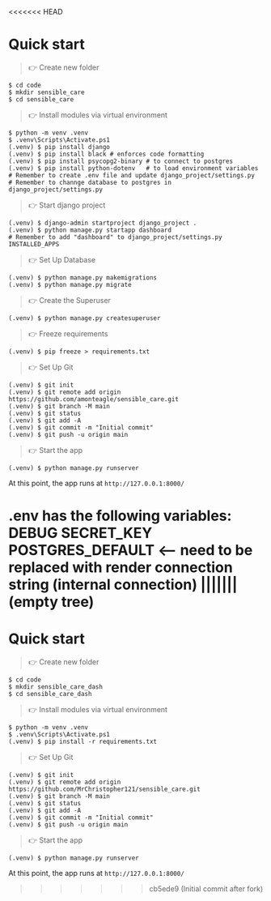 <<<<<<< HEAD
# Quick start


> 👉 Create new folder

```shell
$ cd code
$ mkdir sensible_care
$ cd sensible_care
```


> 👉 Install modules via virtual environment  

```shell
$ python -m venv .venv
$ .venv\Scripts\Activate.ps1
(.venv) $ pip install django
(.venv) $ pip install black # enforces code formatting
(.venv) $ pip install psycopg2-binary # to connect to postgres
(.venv) $ pip install python-dotenv   # to load environment variables
# Remember to create .env file and update django_project/settings.py
# Remember to channge database to postgres in django_project/settings.py
```


> 👉 Start django project

```shell
(.venv) $ django-admin startproject django_project .
(.venv) $ python manage.py startapp dashboard
# Remember to add "dashboard" to django_project/settings.py INSTALLED_APPS
```


> 👉 Set Up Database

```shell
(.venv) $ python manage.py makemigrations
(.venv) $ python manage.py migrate
```


> 👉 Create the Superuser

``` shell
(.venv) $ python manage.py createsuperuser
```


> 👉 Freeze requirements

```shell
(.venv) $ pip freeze > requirements.txt
```


> 👉 Set Up Git

```shell
(.venv) $ git init
(.venv) $ git remote add origin https://github.com/amonteagle/sensible_care.git
(.venv) $ git branch -M main
(.venv) $ git status
(.venv) $ git add -A
(.venv) $ git commit -m "Initial commit"
(.venv) $ git push -u origin main

```


> 👉 Start the app

```shell
(.venv) $ python manage.py runserver
```

At this point, the app runs at `http://127.0.0.1:8000/`



.env has the following variables:
DEBUG
SECRET_KEY
POSTGRES_DEFAULT <-- need to be replaced with render connection string (internal connection)
||||||| (empty tree)
=======
# Quick start


> 👉 Create new folder

```shell
$ cd code
$ mkdir sensible_care_dash
$ cd sensible_care_dash
```


> 👉 Install modules via virtual environment  

```shell
$ python -m venv .venv
$ .venv\Scripts\Activate.ps1
(.venv) $ pip install -r requirements.txt
```


> 👉 Set Up Git

```shell
(.venv) $ git init
(.venv) $ git remote add origin https://github.com/MrChristopher121/sensible_care.git
(.venv) $ git branch -M main
(.venv) $ git status
(.venv) $ git add -A
(.venv) $ git commit -m "Initial commit"
(.venv) $ git push -u origin main

```


> 👉 Start the app

```shell
(.venv) $ python manage.py runserver
```

At this point, the app runs at `http://127.0.0.1:8000/`
>>>>>>> cb5ede9 (Initial commit after fork)
